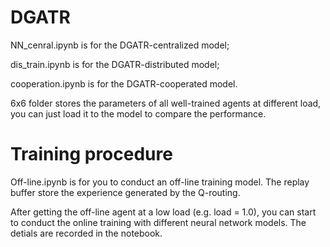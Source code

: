 # DGATR
NN_cenral.ipynb is for the DGATR-centralized model;

dis_train.ipynb is for the DGATR-distributed model;

cooperation.ipynb is for the DGATR-cooperated model.

6x6 folder stores the parameters of all well-trained agents at different load, you can just load it to the model to compare the performance.

# Training procedure
Off-line.ipynb is for you to conduct an off-line training model. The replay buffer store the experience generated by the Q-routing.

After getting the off-line agent at a low load (e.g. load = 1.0), you can start to conduct the online training with different neural network models. The detials are recorded in the notebook.


